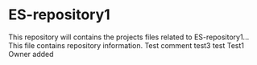 # ES-repository1
This repository will contains the projects files related to ES-repository1...
This file contains repository information.
Test comment
test3
test
Test1
Owner added
